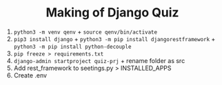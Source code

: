 <h1 align="center">Making of Django Quiz</h1>

1. `python3 -m venv qenv` + `source qenv/bin/activate`
2. `pip3 install django` + `python3 -m pip install djangorestframework` + `python3 -m pip install python-decouple`
3. `pip freeze > requirements.txt`
4. `django-admin startproject quiz-prj` + rename folder as src
5. Add rest_framework to seetings.py > INSTALLED_APPS
6. Create .env 
